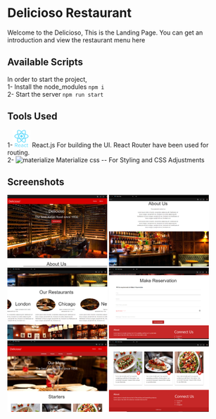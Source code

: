 # Delicioso Restaurant

Welcome to the Delicioso, This is the Landing Page. You can get an introduction and view the restaurant menu here

## Available Scripts

In order to start the project, <br/>
1- Install the node_modules `npm i`
<br/>
2- Start the server `npm run start`
## Tools Used
1-<img src="https://raw.githubusercontent.com/devicons/devicon/master/icons/react/react-original-wordmark.svg" alt="react" width="40" height="40"/> React.js For building the UI. React Router have been used for routing. <br/>
2- <img src="https://raw.githubusercontent.com/prplx/svg-logos/5585531d45d294869c4eaab4d7cf2e9c167710a9/svg/materialize.svg" alt="materialize" width="40" height="40"/> Materialize css -- For Styling and CSS Adjustments
## Screenshots
<img src="./images/Delicioso_Landing_1.PNG" alt="intro" width = 45% height = 50%></img>
<img src="./images/Delicioso_Landing_2.PNG" alt="intro" width = 45% height = 50%></img>
<img src="./images/Delicioso_Landing_3.PNG" alt="intro" width = 45% height = 50%></img>
<img src="./images/Delicioso_Landing_4.PNG" alt="intro" width = 45% height = 50%></img>
<img src="./images/Delicioso_Menu_1.PNG" alt="intro" width = 45% height = 50%></img>
<img src="./images/Delicioso_Menu_2.PNG" alt="intro" width = 45% height = 50%></img>
